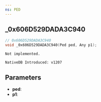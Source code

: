 ```yaml
---
ns: PED
---
```

## _0x606D529DADA3C940

```c
// 0x606D529DADA3C940
void _0x606D529DADA3C940(Ped ped, Any p1);
```

```
Not implemented.

NativeDB Introduced: v1207
```

## Parameters
* **ped**:
* **p1**:
